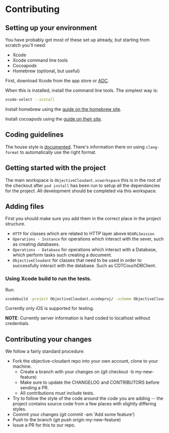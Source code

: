 # Contributing

## Setting up your environment

You have probably got most of these set up already, but starting from scratch
you'll need:

* Xcode
* Xcode command line tools
* Cocoapods
* Homebrew (optional, but useful)

First, download Xcode from the app store or [ADC][adc].

When this is installed, install the command line tools. The simplest way is:

```bash
xcode-select --install
```

Install homebrew using the [guide on the homebrew site][homebrew].

Install cocoapods using the [guide on their site][cpinstall].

[adc]: http://developer.apple.com/
[homebrew]: http://brew.sh
[cpinstall]: http://guides.cocoapods.org/using/index.html

## Coding guidelines

The house style is [documented](doc/style-guide.md). There's information there on using
`clang-format` to automatically use the right format.

## Getting started with the project

The main workspace is `ObjectiveCloudant.xcworkspace` this is in the root of
the checkout after `pod install` has been run to setup all the dependancies
for the project. All development should be completed via this workspace.

## Adding files

First you should make sure you add them in the correct place in the project
structure.

* `HTTP` for classes which are related to HTTP layer above `NSURLSession`
*  `Operations - Instance` for operations which interact with the sever, such as
creating databases.
* `Operations - Database` for  operations which interact with a Database, which
perform tasks such creating a document.
* `ObjectiveCloudant` for classes that need to be used in order to successfully
interact with the database. Such as CDTCouchDBClient.

### Using Xcode build to run the tests.

Run:
```bash
xcodebuild -project ObjectiveCloudant.xcodeproj/ -scheme ObjectiveCloudantTests -destination 'platform=iOS Simulator,OS=latest,name=iPhone 4S' build test
```

Currently only iOS is supported for testing.

__NOTE__: Currently server information is hard coded to localhost without credentials.

## Contributing your changes

We follow a fairly standard procedure:

* Fork the objective-cloudant repo into your own account, clone to your machine.
    * Create a branch with your changes on (git checkout -b my-new-feature)
    * Make sure to update the CHANGELOG and CONTRIBUTORS before sending a PR.
    * All contributions must include tests.
* Try to follow the style of the code around the code you are adding -- the project contains source code from a few places with slightly differing styles.
* Commit your changes (git commit -am 'Add some feature')
* Push to the branch (git push origin my-new-feature)
* Issue a PR for this to our repo.
